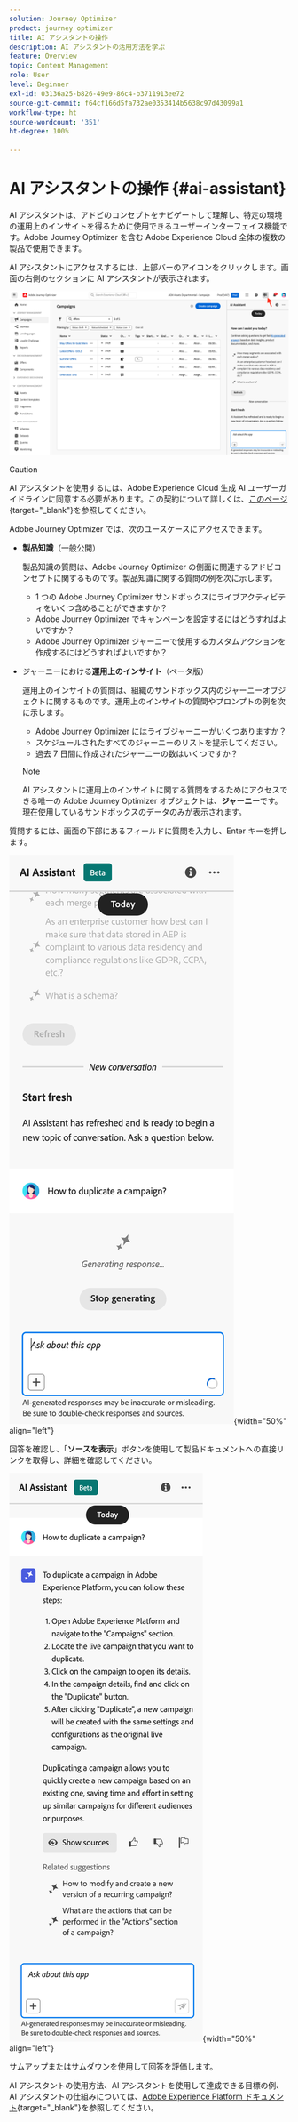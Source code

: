 ```yaml
---
solution: Journey Optimizer
product: journey optimizer
title: AI アシスタントの操作
description: AI アシスタントの活用方法を学ぶ
feature: Overview
topic: Content Management
role: User
level: Beginner
exl-id: 03136a25-b826-49e9-86c4-b3711913ee72
source-git-commit: f64cf166d5fa732ae0353414b5638c97d43099a1
workflow-type: ht
source-wordcount: '351'
ht-degree: 100%

---
```


# AI アシスタントの操作 {#ai-assistant}

AI アシスタントは、アドビのコンセプトをナビゲートして理解し、特定の環境の運用上のインサイトを得るために使用できるユーザーインターフェイス機能です。Adobe Journey Optimizer を含む Adobe Experience Cloud 全体の複数の製品で使用できます。

AI アシスタントにアクセスするには、上部バーのアイコンをクリックします。画面の右側のセクションに AI アシスタントが表示されます。

![](assets/do-not-localize/ai-assistant-open.png)


>[!CAUTION]
>
>AI アシスタントを使用するには、Adobe Experience Cloud 生成 AI ユーザーガイドラインに同意する必要があります。この契約について詳しくは、[このページ](https://experienceleague.adobe.com/ja/docs/experience-platform/ai-assistant/home){target="_blank"}を参照してください。

Adobe Journey Optimizer では、次のユースケースにアクセスできます。

* **製品知識**（一般公開）

  製品知識の質問は、Adobe Journey Optimizer の側面に関連するアドビコンセプトに関するものです。製品知識に関する質問の例を次に示します。

   * 1 つの Adobe Journey Optimizer サンドボックスにライブアクティビティをいくつ含めることができますか？
   * Adobe Journey Optimizer でキャンペーンを設定するにはどうすればよいですか？
   * Adobe Journey Optimizer ジャーニーで使用するカスタムアクションを作成するにはどうすればよいですか？


* ジャーニーにおける&#x200B;**運用上のインサイト**（ベータ版）

  運用上のインサイトの質問は、組織のサンドボックス内のジャーニーオブジェクトに関するものです。運用上のインサイトの質問やプロンプトの例を次に示します。

   * Adobe Journey Optimizer にはライブジャーニーがいくつありますか？
   * スケジュールされたすべてのジャーニーのリストを提示してください。
   * 過去 7 日間に作成されたジャーニーの数はいくつですか？

  >[!NOTE]
  >
  >AI アシスタントに運用上のインサイトに関する質問をするためにアクセスできる唯一の Adobe Journey Optimizer オブジェクトは、**ジャーニー**&#x200B;です。現在使用しているサンドボックスのデータのみが表示されます。


質問するには、画面の下部にあるフィールドに質問を入力し、Enter キーを押します。

![](assets/do-not-localize/ai-assistant-ask.png){width="50%" align="left"}

回答を確認し、「**ソースを表示**」ボタンを使用して製品ドキュメントへの直接リンクを取得し、詳細を確認してください。

![](assets/do-not-localize/ai-assistant-answer.png){width="50%" align="left"}

サムアップまたはサムダウンを使用して回答を評価します。

AI アシスタントの使用方法、AI アシスタントを使用して達成できる目標の例、AI アシスタントの仕組みについては、[Adobe Experience Platform ドキュメント](https://experienceleague.adobe.com/ja/docs/experience-platform/ai-assistant/home){target="_blank"}を参照してください。
